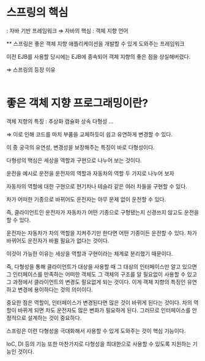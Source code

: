 # 스프링의 핵심

: 자바 기반 프레임워크 ⇒ 자바의 핵심 : 객체 지향 언어

** 스프링은 좋은 객체 지향 애플리케이션을 개발할 수 있게 도와주는 프레임워크

이전 EJB를 사용할 당시에는 EJB에 종속되어 객체 지향의 좋은 점을 상실해버렸다.

⇒ 스프링의 등장 이유
<br><br>

# 좋은 객체 지향 프로그래밍이란?

객체 지향의 특징 : 추상화 캡슐화 상속 다형성 …

 ⇒ 이로 인해 코드를 마치 부품을 교체하듯이 쉽고 유연하게 변경할 수 있다.

이 중 궁극의 유연성, 변경성을 보장해주는 특징이 바로 다형성이다.

다형성의 핵심은 세상을 역할과 구현으로 나누어 보는 것이다.

운전을 예시로 운전을 운전자의 역할과 자동차의 역할 두 가지로 나누어 보자

자동차의 역할에 대한 구현으로 현기차나 테슬라 같은 여러 차들을 구현할 수 있다.

차가 어떠한 기종으로 바뀌어도 운전자는 아무 문제 없이 운전할 수 있다.

즉, 클라이언트인 운전자가 자동차가 어떤 기종으로 구형됐는지 신경쓰지 않고도 운전을 할 수 있다.

운전자는 자동차가 차의 역할을 지켜주기만 한다면 어떤 기종이든 운전할 수 있다. 차가 바뀌어도 운전자가 바뀔 필요가 없다는 것이다.

이것이 가능한 이유는 세상을 역할과 구현이라는 체계로 분리했기 때문이다.

즉, 다형성을 통해 클라이언트가 대상을 사용할 때 그 대상의 인터페이스만 알고 있으면 그 인터페이스를 만족하는 어떠한 객체도 그 객체의 구조를 알 필요없이 사용할 수 있고 그 과정에서 클라이언트의 변경도 필요없게 되는 것이다. 이게 객체 지향의 특징인 유연하고 변경에 용이하다는 것의 의미이다.

중요한 점은 역할이, 인터페이스가 변경된다면 많은 것이 바뀌게 된다는 것이다. 차의 역할이 바뀌게 되면 차도 운전자도 많은 변화가 필요하게 된다. 그러므로 인터페이스를 안정적으로 설계하는 것이 중요하다.

스프링은 이런 다형성을 극대화해서 사용할 수 있게 도와주는 것이 핵심 기능이다.

IoC, DI 등의 기능 또한 마찬가지로 다형성을 최대한으로 사용할 수 있도록 지원하는 기능인 것이다.
